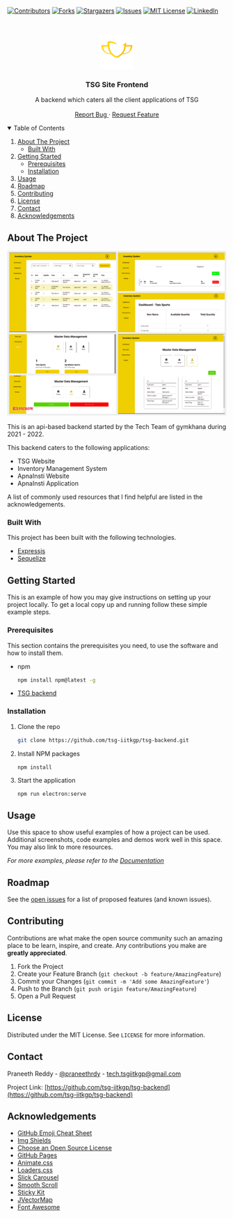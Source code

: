 
[![Contributors][contributors-shield]][contributors-url]
[![Forks][forks-shield]][forks-url]
[![Stargazers][stars-shield]][stars-url]
[![Issues][issues-shield]][issues-url]
[![MIT License][license-shield]][license-url]
[![LinkedIn][linkedin-shield]][linkedin-url]



<!-- PROJECT LOGO -->
<br />
<p align="center">
  <a href="https://github.com/tsg-iitkgp/tsg-backend">
    <img src="rm-img/gymkhana-logo.png" alt="Logo" width="80" height="80">
  </a>

  <h3 align="center">
    TSG Site Frontend
  </h3>

  <p align="center">
    A backend which caters all the client applications of TSG
    <br />
    <!-- <a href="https://github.com/tsg-iitkgp/tsg-backend"><strong>Explore the docs »</strong></a> -->
    <!-- <br /> -->
    <br />
    <!-- <a href="https://github.com/tsg-iitkgp/tsg-backend">
    View Demo
    </a>
    · -->
    <a href="https://github.com/tsg-iitkgp/tsg-backend/issues">
    Report Bug
    </a>
    ·
    <a href="https://github.com/tsg-iitkgp/tsg-backend/issues">Request Feature</a>
  </p>
</p>



<!-- TABLE OF CONTENTS -->
<details open="open">
  <summary>Table of Contents</summary>
  <ol>
    <li>
      <a href="#about-the-project">About The Project</a>
      <ul>
        <li><a href="#built-with">Built With</a></li>
      </ul>
    </li>
    <li>
      <a href="#getting-started">Getting Started</a>
      <ul>
        <li><a href="#prerequisites">Prerequisites</a></li>
        <li><a href="#installation">Installation</a></li>
      </ul>
    </li>
    <li><a href="#usage">Usage</a></li>
    <li><a href="#roadmap">Roadmap</a></li>
    <li><a href="#contributing">Contributing</a></li>
    <li><a href="#license">License</a></li>
    <li><a href="#contact">Contact</a></li>
    <li><a href="#acknowledgements">Acknowledgements</a></li>
  </ol>
</details>



<!-- ABOUT THE PROJECT -->
## About The Project

[![Inventory System Screen Shot][is-screenshot]](https://example.com)

This is an api-based backend started by the Tech Team of gymkhana during 2021 - 2022. 

This backend caters to the following applications:
* TSG Website
* Inventory Management System
* ApnaInsti Website
* ApnaInsti Application

A list of commonly used resources that I find helpful are listed in the acknowledgements.

### Built With

This project has been built with the following technologies.
* [Expressjs](https://expressjs.com/)
* [Sequelize](https://sequelize.org/)


<!-- GETTING STARTED -->
## Getting Started

This is an example of how you may give instructions on setting up your project locally.
To get a local copy up and running follow these simple example steps.

### Prerequisites

This section contains the prerequisites you need, to use the software and how to install them.
* npm
  ```sh
  npm install npm@latest -g
  ```
* [TSG backend](https://github.com/tsg-iitkgp/tsg-backend)

### Installation

1. Clone the repo
   ```sh
   git clone https://github.com/tsg-iitkgp/tsg-backend.git
   ```
2. Install NPM packages
   ```sh
   npm install
   ```
3. Start the application
   ```
   npm run electron:serve
   ``` 



<!-- USAGE EXAMPLES -->
## Usage

Use this space to show useful examples of how a project can be used. Additional screenshots, code examples and demos work well in this space. You may also link to more resources.

_For more examples, please refer to the [Documentation](https://example.com)_



<!-- ROADMAP -->
## Roadmap

See the [open issues](https://github.com/tsg-iitkgp/tsg-backend/issues) for a list of proposed features (and known issues).



<!-- CONTRIBUTING -->
## Contributing

Contributions are what make the open source community such an amazing place to be learn, inspire, and create. Any contributions you make are **greatly appreciated**.

1. Fork the Project
2. Create your Feature Branch (`git checkout -b feature/AmazingFeature`)
3. Commit your Changes (`git commit -m 'Add some AmazingFeature'`)
4. Push to the Branch (`git push origin feature/AmazingFeature`)
5. Open a Pull Request



<!-- LICENSE -->
## License

Distributed under the MIT License. See `LICENSE` for more information.



<!-- CONTACT -->
## Contact

Praneeth Reddy - [@praneethrdy](https://www.linkedin.com/in/praneethrdy/) - tech.tsgiitkgp@gmail.com

Project Link: [https://github.com/tsg-iitkgp/tsg-backend](https://github.com/tsg-iitkgp/tsg-backend)



<!-- ACKNOWLEDGEMENTS -->
## Acknowledgements
* [GitHub Emoji Cheat Sheet](https://www.webpagefx.com/tools/emoji-cheat-sheet)
* [Img Shields](https://shields.io)
* [Choose an Open Source License](https://choosealicense.com)
* [GitHub Pages](https://pages.github.com)
* [Animate.css](https://daneden.github.io/animate.css)
* [Loaders.css](https://connoratherton.com/loaders)
* [Slick Carousel](https://kenwheeler.github.io/slick)
* [Smooth Scroll](https://github.com/cferdinandi/smooth-scroll)
* [Sticky Kit](http://leafo.net/sticky-kit)
* [JVectorMap](http://jvectormap.com)
* [Font Awesome](https://fontawesome.com)





<!-- MARKDOWN LINKS & IMAGES -->
<!-- https://www.markdownguide.org/basic-syntax/#reference-style-links -->
[contributors-shield]: https://img.shields.io/github/contributors/tsg-iitkgp/tsg-backend.svg?style=for-the-badge
[contributors-url]: https://github.com/tsg-iitkgp/tsg-backend/graphs/contributors
[forks-shield]: https://img.shields.io/github/forks/tsg-iitkgp/tsg-backend.svg?style=for-the-badge
[forks-url]: https://github.com/tsg-iitkgp/tsg-backend/network/members
[stars-shield]: https://img.shields.io/github/stars/tsg-iitkgp/tsg-backend.svg?style=for-the-badge
[stars-url]: https://github.com/tsg-iitkgp/tsg-backend/stargazers
[issues-shield]: https://img.shields.io/github/issues/tsg-iitkgp/tsg-backend.svg?style=for-the-badge
[issues-url]: https://github.com/tsg-iitkgp/tsg-backend/issues
[license-shield]: https://img.shields.io/github/license/tsg-iitkgp/tsg-backend.svg?style=for-the-badge
[license-url]: https://github.com/tsg-iitkgp/tsg-backend/blob/master/LICENSE.txt
[linkedin-shield]: https://img.shields.io/badge/-LinkedIn-black.svg?style=for-the-badge&logo=linkedin&colorB=555
[linkedin-url]: https://linkedin.com/in/praneeth-
[is-screenshot]: rm-img/ss-collage.png